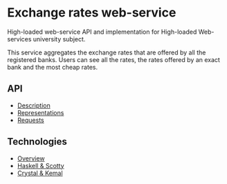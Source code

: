 # Exchange rates web-service
High-loaded web-service API and implementation for High-loaded Web-services university subject.

This service aggregates the exchange rates that are offered by all the registered banks. Users can see all the rates, the rates offered by an exact bank and the most cheap rates.

## API

* [Description](api-description.md)
* [Representations](representations.md)
* [Requests](requests.md)

## Technologies

* [Overview](technologies.md#overview)
* [Haskell & Scotty](technologies.md#haskell--scotty)
* [Crystal & Kemal](technologies.md#crystal--kemal)
